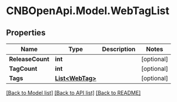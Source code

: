 # CNBOpenApi.Model.WebTagList

## Properties

Name | Type | Description | Notes
------------ | ------------- | ------------- | -------------
**ReleaseCount** | **int** |  | [optional] 
**TagCount** | **int** |  | [optional] 
**Tags** | [**List&lt;WebTag&gt;**](WebTag.md) |  | [optional] 

[[Back to Model list]](../../README.md#documentation-for-models) [[Back to API list]](../../README.md#documentation-for-api-endpoints) [[Back to README]](../../README.md)

